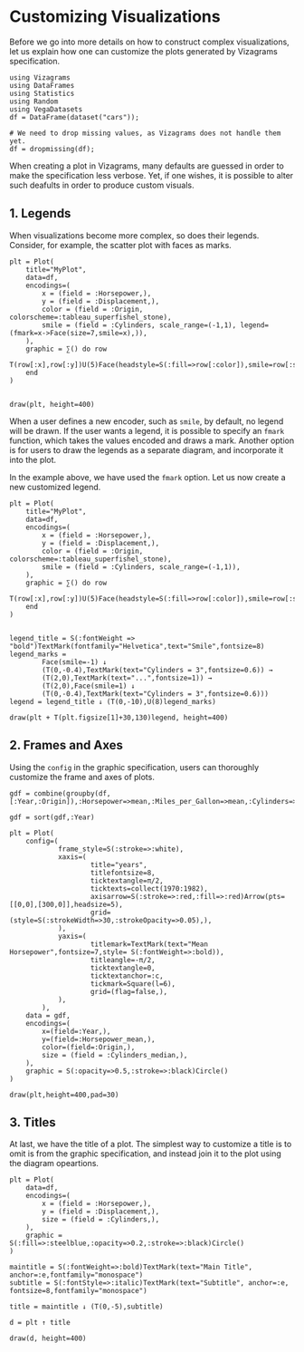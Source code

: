 
# Customizing Visualizations

Before we go into more details on how to construct complex
visualizations, let us explain how one can customize the plots generated
by Vizagrams specification.

```@example 1
using Vizagrams
using DataFrames
using Statistics
using Random
using VegaDatasets
df = DataFrame(dataset("cars"));

# We need to drop missing values, as Vizagrams does not handle them yet.
df = dropmissing(df);
```

When creating a plot in Vizagrams, many defaults are guessed in order to
make the specification less verbose. Yet, if one wishes, it is possible
to alter such deafults in order to produce custom visuals.

## 1. Legends

When visualizations become more complex, so does their legends.
Consider, for example, the scatter plot with faces as marks.

```@example 1
plt = Plot(
    title="MyPlot",
    data=df,
    encodings=(
        x = (field = :Horsepower,),
        y = (field = :Displacement,),
        color = (field = :Origin, colorscheme=:tableau_superfishel_stone),
        smile = (field = :Cylinders, scale_range=(-1,1), legend=(fmark=x->Face(size=7,smile=x),)),
    ),
    graphic = ∑() do row
        T(row[:x],row[:y])U(5)Face(headstyle=S(:fill=>row[:color]),smile=row[:smile])
    end
)


draw(plt, height=400)
```


When a user defines a new encoder, such as `smile`, by default, no
legend will be drawn. If the user wants a legend, it is possible to
specify an `fmark` function, which takes the values encoded and draws a
mark. Another option is for users to draw the legends as a separate
diagram, and incorporate it into the plot.

In the example above, we have used the `fmark` option. Let us now create
a new customized legend.

```@example 1
plt = Plot(
    title="MyPlot",
    data=df,
    encodings=(
        x = (field = :Horsepower,),
        y = (field = :Displacement,),
        color = (field = :Origin, colorscheme=:tableau_superfishel_stone),
        smile = (field = :Cylinders, scale_range=(-1,1)),
    ),
    graphic = ∑() do row
        T(row[:x],row[:y])U(5)Face(headstyle=S(:fill=>row[:color]),smile=row[:smile])
    end
)


legend_title = S(:fontWeight => "bold")TextMark(fontfamily="Helvetica",text="Smile",fontsize=8) 
legend_marks = 
        Face(smile=-1) ↓
        (T(0,-0.4),TextMark(text="Cylinders = 3",fontsize=0.6)) →
        (T(2,0),TextMark(text="...",fontsize=1)) →
        (T(2,0),Face(smile=1) ↓
        (T(0,-0.4),TextMark(text="Cylinders = 3",fontsize=0.6)))
legend = legend_title ↓ (T(0,-10),U(8)legend_marks)

draw(plt + T(plt.figsize[1]+30,130)legend, height=400)
```


## 2. Frames and Axes

Using the `config` in the graphic specification, users can thoroughly
customize the frame and axes of plots.

```@example 1
gdf = combine(groupby(df,[:Year,:Origin]),:Horsepower=>mean,:Miles_per_Gallon=>mean,:Cylinders=>median)

gdf = sort(gdf,:Year)

plt = Plot(
    config=(
            frame_style=S(:stroke=>:white),
            xaxis=(
                    title="years",
                    titlefontsize=8,
                    ticktextangle=π/2,
                    ticktexts=collect(1970:1982),
                    axisarrow=S(:stroke=>:red,:fill=>:red)Arrow(pts=[[0,0],[300,0]],headsize=5),
                    grid=(style=S(:strokeWidth=>30,:strokeOpacity=>0.05),),
            ),
            yaxis=(
                    titlemark=TextMark(text="Mean Horsepower",fontsize=7,style= S(:fontWeight=>:bold)),
                    titleangle=-π/2,
                    ticktextangle=0,
                    ticktextanchor=:c,
                    tickmark=Square(l=6),
                    grid=(flag=false,),
            ),
        ),
    data = gdf,
    encodings=(
        x=(field=:Year,),
        y=(field=:Horsepower_mean,),
        color=(field=:Origin,),
        size = (field = :Cylinders_median,),
    ),
    graphic = S(:opacity=>0.5,:stroke=>:black)Circle()
)

draw(plt,height=400,pad=30)
```


## 3. Titles

At last, we have the title of a plot. The simplest way to customize a
title is to omit is from the graphic specification, and instead join it
to the plot using the diagram opeartions.

```@example 1
plt = Plot(
    data=df,
    encodings=(
        x = (field = :Horsepower,),
        y = (field = :Displacement,),
        size = (field = :Cylinders,),
    ),
    graphic = S(:fill=>:steelblue,:opacity=>0.2,:stroke=>:black)Circle()
)

maintitle = S(:fontWeight=>:bold)TextMark(text="Main Title", anchor=:e,fontfamily="monospace")
subtitle = S(:fontStyle=>:italic)TextMark(text="Subtitle", anchor=:e, fontsize=8,fontfamily="monospace")

title = maintitle ↓ (T(0,-5),subtitle)

d = plt ↑ title

draw(d, height=400)
```
